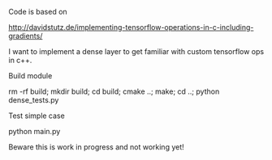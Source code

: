 Code is based on

http://davidstutz.de/implementing-tensorflow-operations-in-c-including-gradients/

I want to implement a dense layer to get familiar with custom tensorflow ops in c++.

Build module

rm -rf build; mkdir build; cd build; cmake ..; make; cd ..; python dense_tests.py 

Test simple case

python main.py

Beware this is work in progress and not working yet!

